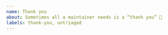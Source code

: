 ```yaml
---
name: Thank you
about: Sometimes all a maintainer needs is a “thank you” 🙌
labels: thank-you, untriaged
---
```


